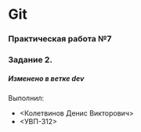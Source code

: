 # Git
### Практическая работа №7
### Задание 2.
##### Изменено в ветке dev
Выполнил:
* <Колетвинов Денис Викторович>
* <УВП-312>